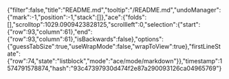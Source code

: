 {"filter":false,"title":"README.md","tooltip":"/README.md","undoManager":{"mark":-1,"position":-1,"stack":[]},"ace":{"folds":[],"scrolltop":1029.0909423828125,"scrollleft":0,"selection":{"start":{"row":93,"column":61},"end":{"row":93,"column":61},"isBackwards":false},"options":{"guessTabSize":true,"useWrapMode":false,"wrapToView":true},"firstLineState":{"row":74,"state":"listblock","mode":"ace/mode/markdown"}},"timestamp":1574791578874,"hash":"93c47397930d474f2e87a290093126ca04965769"}
